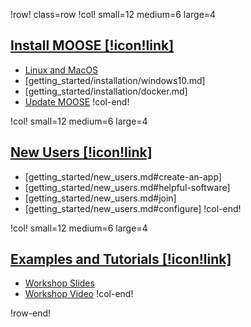 !row! class=row
!col! small=12 medium=6 large=4
## [Install MOOSE [!icon!link]](getting_started/installation/index.md)

- [Linux and MacOS](getting_started/installation/conda.md)
- [getting_started/installation/windows10.md]
- [getting_started/installation/docker.md]
- [Update MOOSE](getting_started/installation/index.md#update)
!col-end!

!col! small=12 medium=6 large=4
## [New Users [!icon!link]](getting_started/new_users.md)

- [getting_started/new_users.md#create-an-app]
- [getting_started/new_users.md#helpful-software]
- [getting_started/new_users.md#join]
- [getting_started/new_users.md#configure]
!col-end!

!col! small=12 medium=6 large=4
## [Examples and Tutorials [!icon!link]](getting_started/examples_and_tutorials/index.md)

- [Workshop Slides](https://www.mooseframework.org/workshop)
- [Workshop Video](https://www.youtube.com/watch?v=2tJwBsYaLaI)
!col-end!

!row-end!
